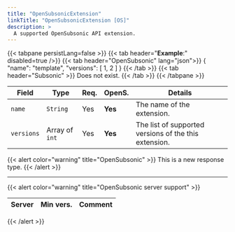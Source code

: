 ```yaml
---
title: "OpenSubsonicExtension"
linkTitle: "OpenSubsonicExtension [OS]"
description: >
  A supported OpenSubsonic API extension.
---
```


{{< tabpane persistLang=false >}}
{{< tab header="**Example**:" disabled=true />}}
{{< tab header="OpenSubsonic" lang="json">}}
{
    "name": "template",
    "versions": [
        1,
        2
    ]
}
{{< /tab >}}
{{< tab header="Subsonic" >}}
Does not exist.
{{< /tab >}}
{{< /tabpane >}}

| Field |  Type | Req. | OpenS. | Details |
| --- | --- | --- | --- | --- |
| `name` | `String` | Yes | **Yes**    | The name of the extension. |
| `versions` | Array of `int` | Yes | **Yes**       | The list of supported versions of the this extension. |

{{< alert color="warning" title="OpenSubsonic" >}}
This is a new response type.
{{< /alert >}}

---

{{< alert color="warning" title="OpenSubsonic server support" >}}

| Server | Min vers. | Comment |
| --- | --- | --- |
{{< /alert >}}
